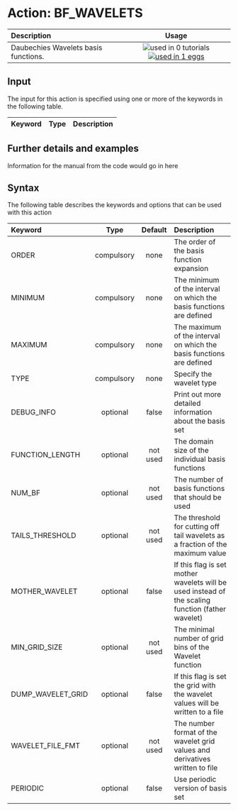 # Action: BF_WAVELETS

| Description    | Usage |
|:--------|:--------:|
| Daubechies Wavelets basis functions. | ![used in 0 tutorials](https://img.shields.io/badge/tutorials-0-red.svg)[![used in 1 eggs](https://img.shields.io/badge/nest-1-green.svg)](https://www.plumed-nest.org/browse.html?search=BF_WAVELETS) | 

## Input

The input for this action is specified using one or more of the keywords in the following table.

| Keyword |  Type | Description |
|:--------|:------:|:-----------|


## Further details and examples 
Information for the manual from the code would go in here 
## Syntax 
The following table describes the keywords and options that can be used with this action 

| Keyword | Type | Default | Description |
|:-------|:----:|:-------:|:-----------|
| ORDER | compulsory | none | The order of the basis function expansion |
| MINIMUM | compulsory | none | The minimum of the interval on which the basis functions are defined |
| MAXIMUM | compulsory | none | The maximum of the interval on which the basis functions are defined |
| TYPE | compulsory | none | Specify the wavelet type |
| DEBUG_INFO | optional | false |  Print out more detailed information about the basis set |
| FUNCTION_LENGTH | optional | not used | The domain size of the individual basis functions |
| NUM_BF | optional | not used | The number of basis functions that should be used |
| TAILS_THRESHOLD | optional | not used | The threshold for cutting off tail wavelets as a fraction of the maximum value |
| MOTHER_WAVELET | optional | false |  If this flag is set mother wavelets will be used instead of the scaling function (father wavelet) |
| MIN_GRID_SIZE | optional | not used | The minimal number of grid bins of the Wavelet function |
| DUMP_WAVELET_GRID | optional | false |  If this flag is set the grid with the wavelet values will be written to a file |
| WAVELET_FILE_FMT | optional | not used | The number format of the wavelet grid values and derivatives written to file |
| PERIODIC | optional | false |  Use periodic version of basis set |
